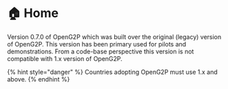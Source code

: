 # 🏠 Home

Version 0.7.0 of OpenG2P which was built over the original (legacy) version of OpenG2P. This version has been primary used for pilots and demonstrations. From a code-base perspective this version is not compatible with 1.x version of OpenG2P.&#x20;

{% hint style="danger" %}
Countries adopting OpenG2P must use 1.x and above.
{% endhint %}
